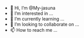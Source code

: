 - 👋 Hi, I’m @My-jasuna
- 👀 I’m interested in ...
- 🌱 I’m currently learning ...
- 💞️ I’m looking to collaborate on ...
- 📫 How to reach me ...

<!---
My-jasuna/My-jasuna is a ✨ special ✨ repository because its `README.md` (this file) appears on your GitHub profile.
You can click the Preview link to take a look at your changes.
--->

